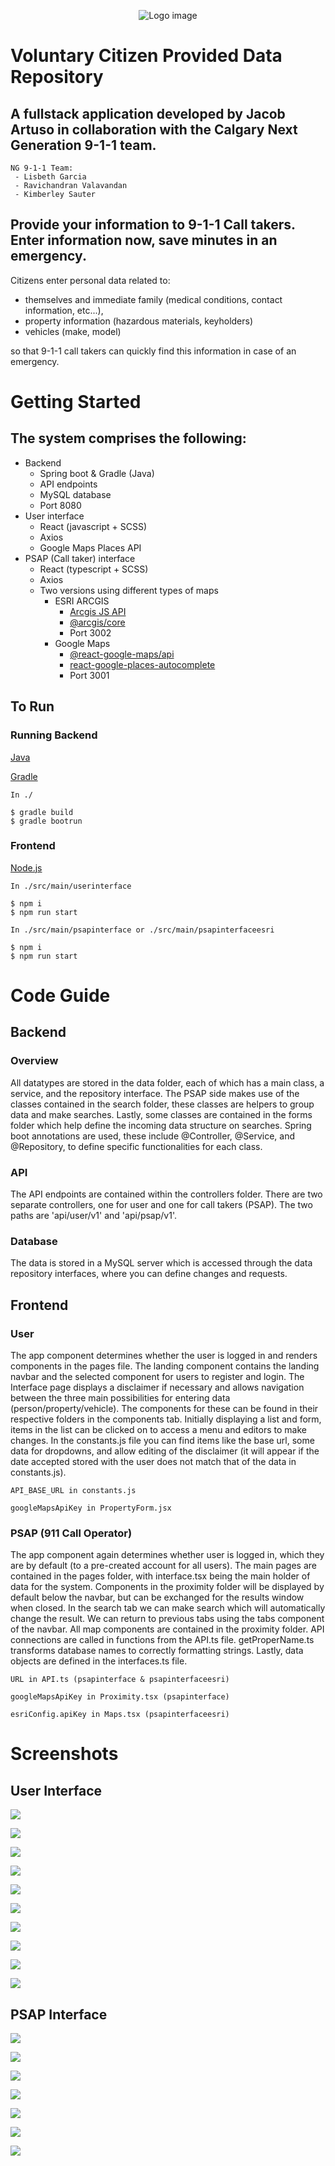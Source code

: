<p align="center">
  <img src="./src/main/userinterface/src/images/icon.svg" alt="Logo image"/>
</p>

# Voluntary Citizen Provided Data Repository

## A fullstack application developed by Jacob Artuso in collaboration with the Calgary Next Generation 9-1-1 team.

    NG 9-1-1 Team:
     - Lisbeth Garcia
     - Ravichandran Valavandan
     - Kimberley Sauter

## Provide your information to 9-1-1 Call takers. Enter information now, save minutes in an emergency.

Citizens enter personal data related to:

-   themselves and immediate family (medical conditions, contact information, etc...),
-   property information (hazardous materials, keyholders)
-   vehicles (make, model)

so that 9-1-1 call takers can quickly find this information in case of an emergency.

# Getting Started

## The system comprises the following:

-   Backend
    -   Spring boot & Gradle (Java)
    -   API endpoints
    -   MySQL database
    -   Port 8080
-   User interface
    -   React (javascript + SCSS)
    -   Axios
    -   Google Maps Places API
-   PSAP (Call taker) interface
    -   React (typescript + SCSS)
    -   Axios
    -   Two versions using different types of maps
        -   ESRI ARCGIS
            -   [Arcgis JS API][1]
            -   [@arcgis/core][2]
            -   Port 3002
        -   Google Maps
            -   [@react-google-maps/api][3]
            -   [react-google-places-autocomplete][4]
            -   Port 3001

## To Run

### Running Backend

[Java][7]

[Gradle][5]

    In ./

    $ gradle build
    $ gradle bootrun

### Frontend

[Node.js][6]

    In ./src/main/userinterface

    $ npm i
    $ npm run start

    In ./src/main/psapinterface or ./src/main/psapinterfaceesri

    $ npm i
    $ npm run start

# Code Guide

## Backend

### Overview

All datatypes are stored in the data folder, each of which has a main class, a service, and the repository interface.
The PSAP side makes use of the classes contained in the search folder, these classes are helpers to group data and make searches. Lastly, some classes are contained in the forms folder which help define the incoming data structure on searches. Spring boot annotations are used, these include @Controller, @Service, and @Repository, to define specific functionalities for each class.

### API

The API endpoints are contained within the controllers folder. There are two separate controllers, one for user and one for call takers (PSAP). The two paths are 'api/user/v1' and 'api/psap/v1'.

### Database

The data is stored in a MySQL server which is accessed through the data repository interfaces, where you can define changes and requests.

## Frontend

### User

The app component determines whether the user is logged in and renders components in the pages file. The landing component contains the landing navbar and the selected component for users to register and login. The Interface page displays a disclaimer if necessary and allows navigation between the three main possibilities for entering data (person/property/vehicle). The components for these can be found in their respective folders in the components tab. Initially displaying a list and form, items in the list can be clicked on to access a menu and editors to make changes. In the constants.js file you can find items like the base url, some data for dropdowns, and allow editing of the disclaimer (it will appear if the date accepted stored with the user does not match that of the data in constants.js).

	API_BASE_URL in constants.js

	googleMapsApiKey in PropertyForm.jsx 

### PSAP (911 Call Operator)

The app component again determines whether user is logged in, which they are by default (to a pre-created account for all users). The main pages are contained in the pages folder, with interface.tsx being the main holder of data for the system. Components in the proximity folder will be displayed by default below the navbar, but can be exchanged for the results window when closed. In the search tab we can make search which will automatically change the result. We can return to previous tabs using the tabs component of the navbar. All map components are contained in the proximity folder. API connections are called in functions from the API.ts file. getProperName.ts transforms database names to correctly formatting strings. Lastly, data objects are defined in the interfaces.ts file. 



	URL in API.ts (psapinterface & psapinterfaceesri)

	googleMapsApiKey in Proximity.tsx (psapinterface)

	esriConfig.apiKey in Maps.tsx (psapinterfaceesri)



# Screenshots

## User Interface

![](./screenshots/home.png)

![](./screenshots/About.png)

![](screenshots/Join.png)

![](screenshots/Login.png)

![](screenshots/personscreen.png)

![](screenshots/personinf.png)

![](screenshots/Telephone%20numbers.png)

![](screenshots/property.png)

![](screenshots/hazardousmaterials.png)

![](screenshots/vehicles.png)

## PSAP Interface

![](screenshots/map.png)

![](screenshots/mapselected.png)

![](screenshots/cameras.png)

![](screenshots/search.png)

![](screenshots/Personsearch.png)

![](screenshots/personsearchinfo.png)

![](screenshots/tabs.png)

[1]: https://developers.arcgis.com/javascript/latest/
[2]: https://www.npmjs.com/package/@arcgis/core
[3]: https://www.npmjs.com/package/@react-google-maps/api
[4]: https://www.npmjs.com/package/react-google-places-autocomplete
[5]: https://gradle.org/install/
[6]: https://nodejs.org/en/
[7]: https://www.java.com/en/download/
